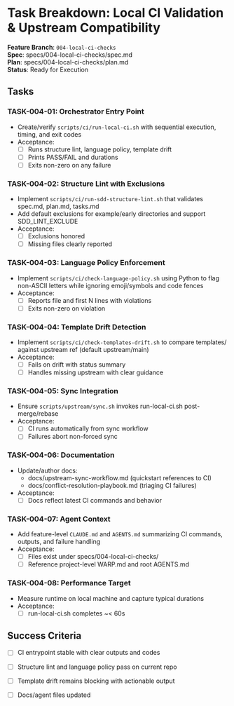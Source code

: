 # Task Breakdown: Local CI Validation & Upstream Compatibility

**Feature Branch**: `004-local-ci-checks`  
**Spec**: specs/004-local-ci-checks/spec.md  
**Plan**: specs/004-local-ci-checks/plan.md  
**Status**: Ready for Execution

## Tasks

### TASK-004-01: Orchestrator Entry Point
- Create/verify `scripts/ci/run-local-ci.sh` with sequential execution, timing, and exit codes
- Acceptance:
  - [ ] Runs structure lint, language policy, template drift
  - [ ] Prints PASS/FAIL and durations
  - [ ] Exits non-zero on any failure

### TASK-004-02: Structure Lint with Exclusions
- Implement `scripts/ci/run-sdd-structure-lint.sh` that validates spec.md, plan.md, tasks.md
- Add default exclusions for example/early directories and support SDD_LINT_EXCLUDE
- Acceptance:
  - [ ] Exclusions honored
  - [ ] Missing files clearly reported

### TASK-004-03: Language Policy Enforcement
- Implement `scripts/ci/check-language-policy.sh` using Python to flag non-ASCII letters while ignoring emoji/symbols and code fences
- Acceptance:
  - [ ] Reports file and first N lines with violations
  - [ ] Exits non-zero on violation

### TASK-004-04: Template Drift Detection
- Implement `scripts/ci/check-templates-drift.sh` to compare templates/ against upstream ref (default upstream/main)
- Acceptance:
  - [ ] Fails on drift with status summary
  - [ ] Handles missing upstream with clear guidance

### TASK-004-05: Sync Integration
- Ensure `scripts/upstream/sync.sh` invokes run-local-ci.sh post-merge/rebase
- Acceptance:
  - [ ] CI runs automatically from sync workflow
  - [ ] Failures abort non-forced sync

### TASK-004-06: Documentation
- Update/author docs:
  - docs/upstream-sync-workflow.md (quickstart references to CI)
  - docs/conflict-resolution-playbook.md (triaging CI failures)
- Acceptance:
  - [ ] Docs reflect latest CI commands and behavior

### TASK-004-07: Agent Context
- Add feature-level `CLAUDE.md` and `AGENTS.md` summarizing CI commands, outputs, and failure handling
- Acceptance:
  - [ ] Files exist under specs/004-local-ci-checks/
  - [ ] Reference project-level WARP.md and root AGENTS.md

### TASK-004-08: Performance Target
- Measure runtime on local machine and capture typical durations
- Acceptance:
  - [ ] run-local-ci.sh completes ~< 60s

## Success Criteria
- [ ] CI entrypoint stable with clear outputs and codes
- [ ] Structure lint and language policy pass on current repo
- [ ] Template drift remains blocking with actionable output
- [ ] Docs/agent files updated

